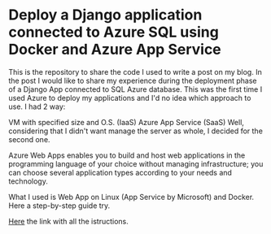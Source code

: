 # Deploy a Django application connected to Azure SQL using Docker and Azure App Service

This is the repository to share the code I used to write a post on my blog.
In the post I would like to share my experience during the deployment phase of a Django App connected to SQL Azure database. This was the first time I used Azure to deploy my applications and I'd no idea which approach to use. I had 2 way:

VM with specified size and O.S. (IaaS)
Azure App Service (SaaS)
Well, considering that I didn't want manage the server as whole, I decided for the second one.

Azure Web Apps enables you to build and host web applications in the programming language of your choice without managing infrastructure; you can choose several application types according to your needs and technology.

What I used is Web App on Linux (App Service by Microsoft) and Docker. Here a step-by-step guide try.

[Here](https://ernestoarbitrio.github.io/posts/deploy-a-django-application-connected-to-azure-sql-using-docker-and-azure-app-service.html) the link with all the istructions.

